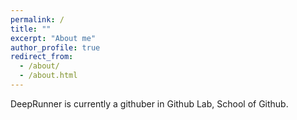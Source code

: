 ```yaml
---
permalink: /
title: ""
excerpt: "About me"
author_profile: true
redirect_from: 
  - /about/
  - /about.html
---
```


DeepRunner is currently a githuber in Github Lab, School of Github.
